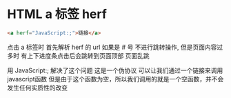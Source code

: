 # HTML  a 标签 herf

```html
<a herf="JavaScript:;">链接</a>
```

点击 a 标签时 首先解析 herf 的 url 如果是 # 号 不进行跳转操作, 但是页面内容过多时 有上下进度条点击后会跳转到页面顶部 页面乱跳

用 JavaScript:; 解决了这个问题 这是一个伪协议 可以让我们通过一个链接来调用javascript函数 但是由于这个函数为空，所以我们调用的就是一个空函数，并不会发生任何实质性的改变


